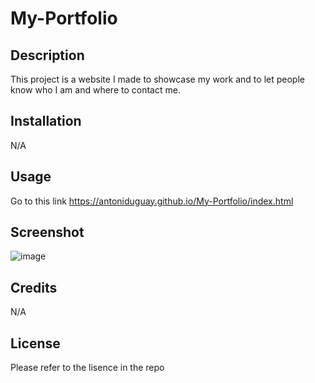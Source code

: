 # My-Portfolio

## Description

This project is a website I made to showcase my work and to let people know who I am and where to contact me.

## Installation

N/A

## Usage

Go to this link https://antoniduguay.github.io/My-Portfolio/index.html

## Screenshot

![image](https://user-images.githubusercontent.com/115761891/199797216-6589bc7f-159e-4432-8efc-561a36d2a79a.png)

## Credits

N/A

## License

Please refer to the lisence in the repo

